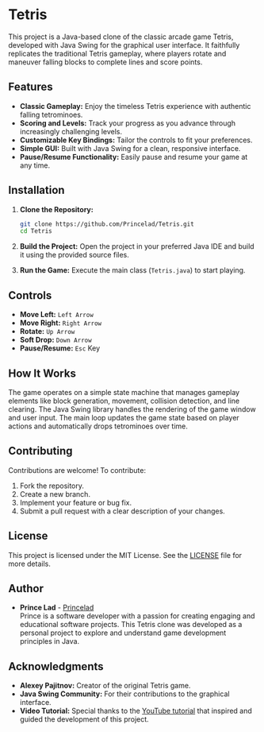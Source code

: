 # Tetris

This project is a Java-based clone of the classic arcade game Tetris, developed with Java Swing for the graphical user interface. It faithfully replicates the traditional Tetris gameplay, where players rotate and maneuver falling blocks to complete lines and score points.

## Features

- **Classic Gameplay:** Enjoy the timeless Tetris experience with authentic falling tetrominoes.
- **Scoring and Levels:** Track your progress as you advance through increasingly challenging levels.
- **Customizable Key Bindings:** Tailor the controls to fit your preferences.
- **Simple GUI:** Built with Java Swing for a clean, responsive interface.
- **Pause/Resume Functionality:** Easily pause and resume your game at any time.

## Installation

1. **Clone the Repository:**
   ```bash
   git clone https://github.com/Princelad/Tetris.git
   cd Tetris
   ```

2. **Build the Project:**
   Open the project in your preferred Java IDE and build it using the provided source files.

3. **Run the Game:**
   Execute the main class (`Tetris.java`) to start playing.

## Controls

- **Move Left:** `Left Arrow`
- **Move Right:** `Right Arrow`
- **Rotate:** `Up Arrow`
- **Soft Drop:** `Down Arrow`
- **Pause/Resume:** `Esc` Key

## How It Works

The game operates on a simple state machine that manages gameplay elements like block generation, movement, collision detection, and line clearing. The Java Swing library handles the rendering of the game window and user input. The main loop updates the game state based on player actions and automatically drops tetrominoes over time.

## Contributing

Contributions are welcome! To contribute:

1. Fork the repository.
2. Create a new branch.
3. Implement your feature or bug fix.
4. Submit a pull request with a clear description of your changes.

## License

This project is licensed under the MIT License. See the [LICENSE](LICENSE) file for more details.

## Author

- **Prince Lad** - [Princelad](https://github.com/Princelad)  
  Prince is a software developer with a passion for creating engaging and educational software projects. This Tetris clone was developed as a personal project to explore and understand game development principles in Java.

## Acknowledgments

- **Alexey Pajitnov:** Creator of the original Tetris game.
- **Java Swing Community:** For their contributions to the graphical interface.
- **Video Tutorial:** Special thanks to the [YouTube tutorial](https://www.youtube.com/watch?v=N1ktYfszqnM&t=2365s) that inspired and guided the development of this project.